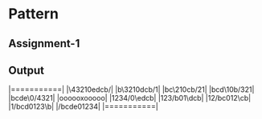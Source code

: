# Pattern
## Assignment-1

## Output

|===========|
|\43210edcb/|
|b\3210dcb/1|
|bc\210cb/21|
|bcd\10b/321|
|bcde\0/4321|
|oooooxooooo|
|1234/0\edcb|
|123/b01\dcb|
|12/bc012\cb|
|1/bcd0123\b|
|/bcde01234\|
|===========|
